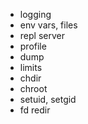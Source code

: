 - logging
- env vars, files
- repl server
- profile
- dump
- limits
- chdir
- chroot
- setuid, setgid
- fd redir
